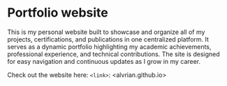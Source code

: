 # Portfolio website

This is my personal website built to showcase and organize all of my projects, certifications, and publications in one centralized platform. It serves as a dynamic portfolio highlighting my academic achievements, professional experience, and technical contributions. The site is designed for easy navigation and continuous updates as I grow in my career.

Check out the website here: `<link>`: <alvrian.github.io>
